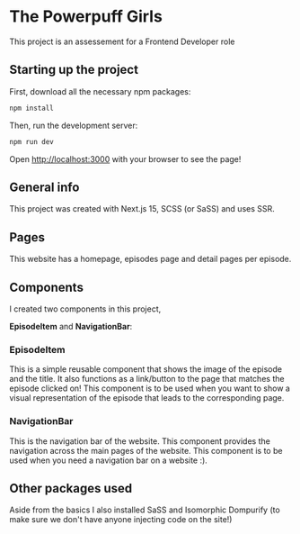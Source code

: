 # The Powerpuff Girls
This project is an assessement for a Frontend Developer role

## Starting up the project

First, download all the necessary npm packages:

```bash
npm install
```

Then, run the development server:

```bash
npm run dev
```

Open [http://localhost:3000](http://localhost:3000) with your browser to see the page!

## General info

This project was created with Next.js 15, SCSS (or SaSS) and uses SSR.

## Pages

This website has a homepage, episodes page and detail pages per episode. 

## Components

I created two components in this project,

**EpisodeItem** and **NavigationBar**:

### EpisodeItem

This is a simple reusable component that shows the image of the episode and the title. It also functions as a link/button to the page that matches the episode clicked on!
This component is to be used when you want to show a visual representation of the episode that leads to the corresponding page.

### NavigationBar

This is the navigation bar of the website. This component provides the navigation across the main pages of the website.
This component is to be used when you need a navigation bar on a website :).

## Other packages used

Aside from the basics I also installed SaSS and Isomorphic Dompurify (to make sure we don't have anyone injecting code on the site!)